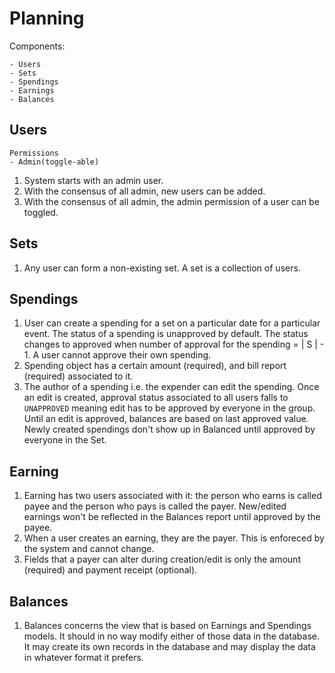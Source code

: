 # Planning

Components:

    - Users
    - Sets
    - Spendings
    - Earnings
    - Balances

## Users
    Permissions
    - Admin(toggle-able)

1. System starts with an admin user.
1. With the consensus of all admin, new users can be added.
1. With the consensus of all admin, the admin permission of a user can be toggled.

## Sets
1. Any user can form a non-existing set. A set is a collection of users.

## Spendings
1. User can create a spending for a set on a particular date for a particular
    event. The status of a spending is unapproved by default. The status changes to
    approved when number of approval for the spending = | S | - 1. A user cannot
    approve their own spending. 
1. Spending object has a certain amount (required), and bill report (required)
    associated to it. 
1. The author of a spending i.e. the expender can edit the spending. Once an
    edit is created, approval status associated to all users falls to `UNAPPROVED`
    meaning edit has to be approved by everyone in the group. Until an edit is
    approved, balances are based on last approved value. Newly created spendings
    don't show up in Balanced until approved by everyone in the Set.

## Earning
1. Earning has two users associated with it: the person who earns is called payee
    and the person who pays is called the payer. New/edited earnings won't be 
    reflected in the Balances report until approved by the payee.
1. When a user creates an earning, they are the payer. This is enforeced by the system
    and cannot change.
1. Fields that a payer can alter during creation/edit is only the amount
    (required) and payment receipt (optional).

## Balances
1. Balances concerns the view that is based on Earnings and Spendings models. It should
    in no way modify either of those data in the database. It may create its own records
    in the database and may display the data in whatever format it prefers.

